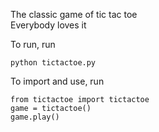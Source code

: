 The classic game of tic tac toe  
Everybody loves it  

To run, run   

    python tictactoe.py

To import and use, run

    from tictactoe import tictactoe
    game = tictactoe()
    game.play()
